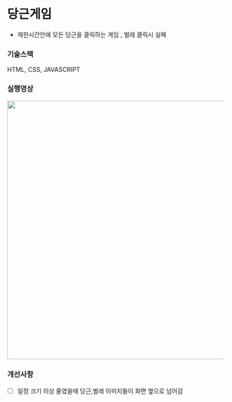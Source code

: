 # 당근게임
- 제한시간안에 모든 당근을 클릭하는 게임 , 벌레 클릭시 실패

### 기술스택
HTML, CSS, JAVASCRIPT

### 실행영상
<img src="https://user-images.githubusercontent.com/59095793/132758788-9922433c-14b1-41e1-9195-71d0c83fa935.gif" width="600" height="600">

### 개선사항
-[ ] 일정 크기 이상 줄였을때 당근,벌레 이미지들이 화면 옆으로 넘어감
